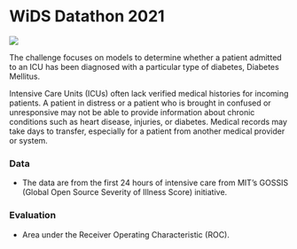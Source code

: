 # WiDS Datathon 2021
![](https://cdn-1.tulu.la/media/prod/images/3b663f23dcbd2d12b632bb10472e9a13d737208a5c499276088283775ec02803.jpeg)

The challenge focuses on models to determine whether a patient admitted to an ICU has been diagnosed with a particular type of diabetes, Diabetes Mellitus. 

Intensive Care Units (ICUs) often lack verified medical histories for incoming patients. A patient in distress or a patient who is brought in confused or unresponsive may not be able to provide information about chronic conditions such as heart disease, injuries, or diabetes. Medical records may take days to transfer, especially for a patient from another medical provider or system.

### Data
- The data are from the first 24 hours of intensive care from MIT’s GOSSIS (Global Open Source Severity of Illness Score) initiative.

### Evaluation
- Area under the Receiver Operating Characteristic (ROC).
